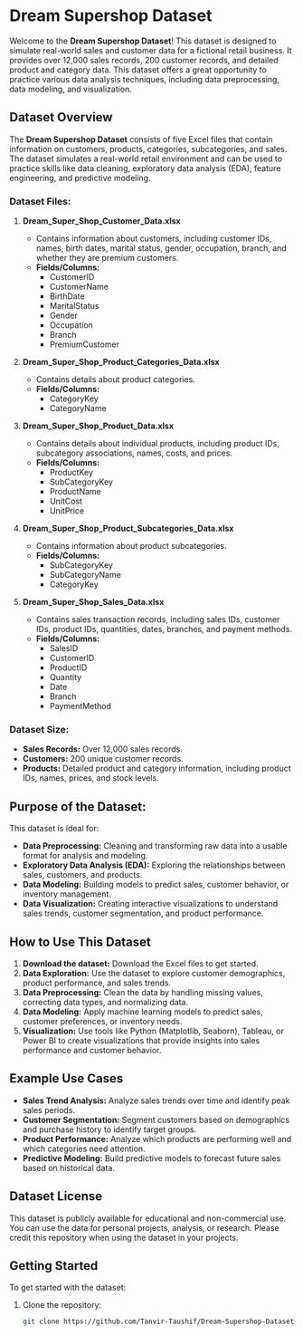 # Dream Supershop Dataset

Welcome to the **Dream Supershop Dataset**! This dataset is designed to simulate real-world sales and customer data for a fictional retail business. It provides over 12,000 sales records, 200 customer records, and detailed product and category data. This dataset offers a great opportunity to practice various data analysis techniques, including data preprocessing, data modeling, and visualization.

## Dataset Overview

The **Dream Supershop Dataset** consists of five Excel files that contain information on customers, products, categories, subcategories, and sales. The dataset simulates a real-world retail environment and can be used to practice skills like data cleaning, exploratory data analysis (EDA), feature engineering, and predictive modeling.

### **Dataset Files:**
1. **Dream_Super_Shop_Customer_Data.xlsx**
   - Contains information about customers, including customer IDs, names, birth dates, marital status, gender, occupation, branch, and whether they are premium customers.
   - **Fields/Columns:**
     - CustomerID
     - CustomerName
     - BirthDate
     - MaritalStatus
     - Gender
     - Occupation
     - Branch
     - PremiumCustomer

2. **Dream_Super_Shop_Product_Categories_Data.xlsx**
   - Contains details about product categories.
   - **Fields/Columns:**
     - CategoryKey
     - CategoryName

3. **Dream_Super_Shop_Product_Data.xlsx**
   - Contains details about individual products, including product IDs, subcategory associations, names, costs, and prices.
   - **Fields/Columns:**
     - ProductKey
     - SubCategoryKey
     - ProductName
     - UnitCost
     - UnitPrice

4. **Dream_Super_Shop_Product_Subcategories_Data.xlsx**
   - Contains information about product subcategories.
   - **Fields/Columns:**
     - SubCategoryKey
     - SubCategoryName
     - CategoryKey

5. **Dream_Super_Shop_Sales_Data.xlsx**
   - Contains sales transaction records, including sales IDs, customer IDs, product IDs, quantities, dates, branches, and payment methods.
   - **Fields/Columns:**
     - SalesID
     - CustomerID
     - ProductID
     - Quantity
     - Date
     - Branch
     - PaymentMethod

### **Dataset Size:**
- **Sales Records:** Over 12,000 sales records.
- **Customers:** 200 unique customer records.
- **Products:** Detailed product and category information, including product IDs, names, prices, and stock levels.

## Purpose of the Dataset:
This dataset is ideal for:
- **Data Preprocessing:** Cleaning and transforming raw data into a usable format for analysis and modeling.
- **Exploratory Data Analysis (EDA):** Exploring the relationships between sales, customers, and products.
- **Data Modeling:** Building models to predict sales, customer behavior, or inventory management.
- **Data Visualization:** Creating interactive visualizations to understand sales trends, customer segmentation, and product performance.

## How to Use This Dataset

1. **Download the dataset:** Download the Excel files to get started.
2. **Data Exploration:** Use the dataset to explore customer demographics, product performance, and sales trends.
3. **Data Preprocessing:** Clean the data by handling missing values, correcting data types, and normalizing data.
4. **Data Modeling:** Apply machine learning models to predict sales, customer preferences, or inventory needs.
5. **Visualization:** Use tools like Python (Matplotlib, Seaborn), Tableau, or Power BI to create visualizations that provide insights into sales performance and customer behavior.

## Example Use Cases

- **Sales Trend Analysis:** Analyze sales trends over time and identify peak sales periods.
- **Customer Segmentation:** Segment customers based on demographics and purchase history to identify target groups.
- **Product Performance:** Analyze which products are performing well and which categories need attention.
- **Predictive Modeling:** Build predictive models to forecast future sales based on historical data.

## Dataset License

This dataset is publicly available for educational and non-commercial use. You can use the data for personal projects, analysis, or research. Please credit this repository when using the dataset in your projects.

## Getting Started

To get started with the dataset:

1. Clone the repository:
   ```bash
   git clone https://github.com/Tanvir-Taushif/Dream-Supershop-Dataset.git

